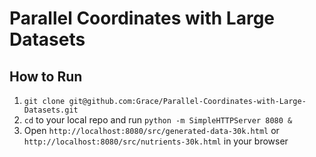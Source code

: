 # Parallel Coordinates with Large Datasets

## How to Run

1. `git clone git@github.com:Grace/Parallel-Coordinates-with-Large-Datasets.git`
2. `cd` to your local repo and run `python -m SimpleHTTPServer 8080 &`
3. Open `http://localhost:8080/src/generated-data-30k.html` or `http://localhost:8080/src/nutrients-30k.html` in your browser
